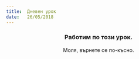 ```yaml
---
title:  Дневен урок
date:   26/05/2018
---
```


### <center>Работим по този урок.</center>
<center>Моля, върнете се по-късно.</center>